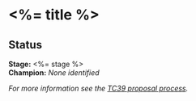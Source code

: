 <!--
Welcome to your new proposal repository. This document will serve as the introduction and 
 strawman for your proposal.

The repository is broken down into the following layout:

  /README.md        # intro/strawman (this file)
  /LICENSE          # ECMA compatible license (BSD-3 Clause)
  /src              # ecmarkup sources for the specification
  /docs             # ecmarkup output

To build the specification, run:

  npm run compile

To preview the specification, run:

  npm run start

It is recommended that you configure GitHub Pages in your GitHub repository to point to the
'/docs' directory after you push these changes to 'master'. That way the specification text
will be updated automatically when you publish.

-->

# <%= title %>

<!-- Replace this with a summary or introduction for your proposal -->

## Status

**Stage:** <%= stage %>  
**Champion:** _None identified_

_For more information see the [TC39 proposal process](https://tc39.github.io/process-document/)._

<!-- The following sections are optional and may be uncommented if needed: --->

<!-- # Motivations -->
<!-- Motivations and use cases for the proposal --->

<!-- # Examples -->
<!-- Examples of the proposal -->

<!-- # Grammar -->
<!-- Grammar for the proposal. Please use grammarkdown (github.com/rbuckton/grammarkdown#readme) syntax in fenced code blocks. -->

<!-- # Semantics -->
<!-- Static and runtime semantics of the proposal -->

<!-- # References -->
<!-- Links to other specifications, prior art, etc. -->